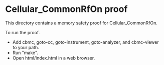 Cellular_CommonRfOn proof
==============

This directory contains a memory safety proof for Cellular_CommonRfOn.

To run the proof.
* Add cbmc, goto-cc, goto-instrument, goto-analyzer, and cbmc-viewer
  to your path.
* Run "make".
* Open html/index.html in a web browser.
